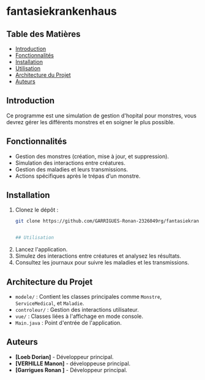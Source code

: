 # fantasiekrankenhaus

## Table des Matières
- [Introduction](#introduction)
- [Fonctionnalités](#fonctionnalités)
- [Installation](#installation)
- [Utilisation](#utilisation)
- [Architecture du Projet](#architecture-du-projet)
- [Auteurs](#auteurs)

## Introduction
Ce programme est une simulation de gestion d'hopital pour monstres, vous devrez gérer les différents monstres et en soigner le plus possible.


## Fonctionnalités
- Gestion des monstres (création, mise à jour, et suppression).
- Simulation des interactions entre créatures.
- Gestion des maladies et leurs transmissions.
- Actions spécifiques après le trépas d’un monstre.


## Installation

1. Clonez le dépôt :
   ```bash
   git clone https://github.com/GARRIGUES-Ronan-2326049rg/fantasiekrankenhaus.git


   ## Utilisation

1. Lancez l'application.
2. Simulez des interactions entre créatures et analysez les résultats.
3. Consultez les journaux pour suivre les maladies et les transmissions.


## Architecture du Projet

- `modele/` : Contient les classes principales comme `Monstre`, `ServiceMedical`, et `Maladie`.
- `controleur/` : Gestion des interactions utilisateur.
- `vue/` : Classes liées à l'affichage en mode console.
- `Main.java` : Point d'entrée de l'application.

## Auteurs

- **[Loeb Dorian]** - Développeur principal.
- **[VERHILLE Manon]** - développeuse principal.
- **[Garrigues Ronan ]** - Développeur principal.


